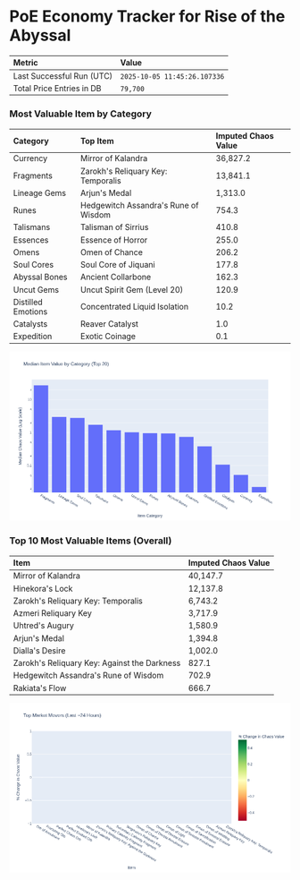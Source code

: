 # PoE Economy Tracker for Rise of the Abyssal

<!-- START_MAINTENANCE -->
| Metric | Value |
|:---|:---|
| Last Successful Run (UTC) | `2025-10-05 11:45:26.107336` |
| Total Price Entries in DB | `79,700` |

<!-- END_MAINTENANCE -->

<!-- START_DATAFRAME_DEBUG -->
<!-- END_DATAFRAME_DEBUG -->

<!-- START_CATEGORY_ANALYSIS -->
### Most Valuable Item by Category
| Category | Top Item | Imputed Chaos Value |
| :--- | :--- | :--- |
| Currency | Mirror of Kalandra | 36,827.2 |
| Fragments | Zarokh's Reliquary Key: Temporalis | 13,841.1 |
| Lineage Gems | Arjun's Medal | 1,313.0 |
| Runes | Hedgewitch Assandra's Rune of Wisdom | 754.3 |
| Talismans | Talisman of Sirrius | 410.8 |
| Essences | Essence of Horror | 255.0 |
| Omens | Omen of Chance | 206.2 |
| Soul Cores | Soul Core of Jiquani | 177.8 |
| Abyssal Bones | Ancient Collarbone | 162.3 |
| Uncut Gems | Uncut Spirit Gem (Level 20) | 120.9 |
| Distilled Emotions | Concentrated Liquid Isolation | 10.2 |
| Catalysts | Reaver Catalyst | 1.0 |
| Expedition | Exotic Coinage | 0.1 |


![Category Analysis Chart](charts/category_analysis.png)
<!-- END_ANALYSIS -->

<!-- START_ANALYSIS -->
### Top 10 Most Valuable Items (Overall)
| Item | Imputed Chaos Value |
| :--- | :--- |
| Mirror of Kalandra | 40,147.7 |
| Hinekora's Lock | 12,137.8 |
| Zarokh's Reliquary Key: Temporalis | 6,743.2 |
| Azmeri Reliquary Key | 3,717.9 |
| Uhtred's Augury | 1,580.9 |
| Arjun's Medal | 1,394.8 |
| Dialla's Desire | 1,002.0 |
| Zarokh's Reliquary Key: Against the Darkness | 827.1 |
| Hedgewitch Assandra's Rune of Wisdom | 702.9 |
| Rakiata's Flow | 666.7 |


![Market Movers Chart](charts/market_movers.png)
<!-- END_ANALYSIS -->
